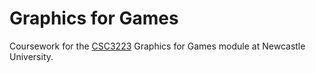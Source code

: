 Graphics for Games
==================

Coursework for the
[CSC3223](http://www.ncl.ac.uk/undergraduate/modules/module/CSC3223) Graphics
for Games module at Newcastle University.
